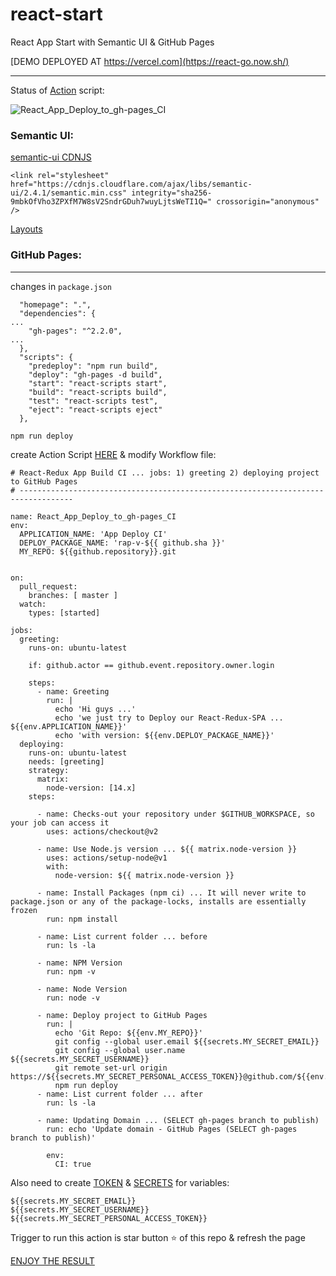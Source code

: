 # react-start
React App Start with Semantic UI &amp; GitHub Pages


[DEMO DEPLOYED AT https://vercel.com](https://react-go.now.sh/)

---

Status of [Action](https://github.com/tom2kota/react-start/actions/) script:

![React_App_Deploy_to_gh-pages_CI](https://github.com/tom2kota/react-start/workflows/React_App_Deploy_to_gh-pages_CI/badge.svg)


### Semantic UI:

[semantic-ui CDNJS](https://cdnjs.com/libraries/semantic-ui)

``` 
<link rel="stylesheet" href="https://cdnjs.cloudflare.com/ajax/libs/semantic-ui/2.4.1/semantic.min.css" integrity="sha256-9mbkOfVho3ZPXfM7W8sV2SndrGDuh7wuyLjtsWeTI1Q=" crossorigin="anonymous" />
```


[Layouts](https://semantic-ui.com/usage/layout.html)


### GitHub Pages:
----

changes in ```package.json```

```
  "homepage": ".",
  "dependencies": {
...
    "gh-pages": "^2.2.0",
...
  },
  "scripts": {
    "predeploy": "npm run build",
    "deploy": "gh-pages -d build",
    "start": "react-scripts start",
    "build": "react-scripts build",
    "test": "react-scripts test",
    "eject": "react-scripts eject"
  },
```

```
npm run deploy
```

create Action Script [HERE](https://github.com/tom2kota/react-start/actions) & modify Workflow file:

```
# React-Redux App Build CI ... jobs: 1) greeting 2) deploying project to GitHub Pages
# ----------------------------------------------------------------------------------

name: React_App_Deploy_to_gh-pages_CI
env:
  APPLICATION_NAME: 'App Deploy CI'
  DEPLOY_PACKAGE_NAME: 'rap-v-${{ github.sha }}'
  MY_REPO: ${{github.repository}}.git


on:
  pull_request:
    branches: [ master ]
  watch:
    types: [started]

jobs:
  greeting:
    runs-on: ubuntu-latest

    if: github.actor == github.event.repository.owner.login

    steps:
      - name: Greeting
        run: |
          echo 'Hi guys ...'
          echo 'we just try to Deploy our React-Redux-SPA ... ${{env.APPLICATION_NAME}}'
          echo 'with version: ${{env.DEPLOY_PACKAGE_NAME}}'
  deploying:
    runs-on: ubuntu-latest
    needs: [greeting]
    strategy:
      matrix:
        node-version: [14.x]
    steps:
      
      - name: Checks-out your repository under $GITHUB_WORKSPACE, so your job can access it
        uses: actions/checkout@v2

      - name: Use Node.js version ... ${{ matrix.node-version }}
        uses: actions/setup-node@v1
        with:
          node-version: ${{ matrix.node-version }}

      - name: Install Packages (npm ci) ... It will never write to package.json or any of the package-locks, installs are essentially frozen
        run: npm install

      - name: List current folder ... before
        run: ls -la
      
      - name: NPM Version
        run: npm -v
        
      - name: Node Version
        run: node -v

      - name: Deploy project to GitHub Pages
        run: |
          echo 'Git Repo: ${{env.MY_REPO}}'
          git config --global user.email ${{secrets.MY_SECRET_EMAIL}}
          git config --global user.name ${{secrets.MY_SECRET_USERNAME}}
          git remote set-url origin https://${{secrets.MY_SECRET_PERSONAL_ACCESS_TOKEN}}@github.com/${{env.MY_REPO}}
          npm run deploy
      - name: List current folder ... after
        run: ls -la

      - name: Updating Domain ... (SELECT gh-pages branch to publish)
        run: echo 'Update domain - GitHub Pages (SELECT gh-pages branch to publish)'

        env:
          CI: true
```



Also need to create [TOKEN](https://github.com/settings/tokens) & [SECRETS](https://github.com/tom2kota/react-start/settings/secrets) for variables: 

```
${{secrets.MY_SECRET_EMAIL}}
${{secrets.MY_SECRET_USERNAME}}
${{secrets.MY_SECRET_PERSONAL_ACCESS_TOKEN}}
```

Trigger to run this action is star button :star: of this repo & refresh the page

[ENJOY THE RESULT](https://tom2kota.github.io/react-start/)
